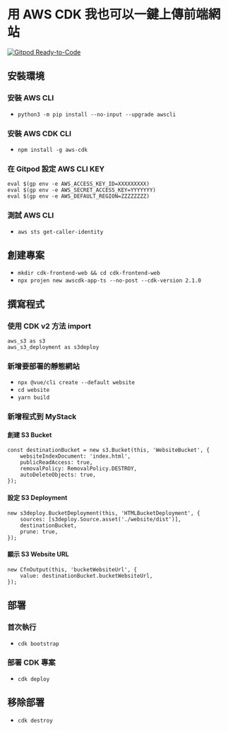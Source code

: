 # 用 AWS CDK 我也可以一鍵上傳前端網站
[![Gitpod Ready-to-Code](https://img.shields.io/badge/Gitpod-ready--to--code-blue?logo=gitpod)](https://gitpod.io/#https://github.com/clarencetw/gitpod-cdk-web)

## 安裝環境
### 安裝 AWS CLI
- `python3 -m pip install --no-input --upgrade awscli`

### 安裝 AWS CDK CLI
- `npm install -g aws-cdk`

### 在 Gitpod 設定 AWS CLI KEY
```
eval $(gp env -e AWS_ACCESS_KEY_ID=XXXXXXXXX)
eval $(gp env -e AWS_SECRET_ACCESS_KEY=YYYYYYY)
eval $(gp env -e AWS_DEFAULT_REGION=ZZZZZZZZ)
```

### 測試 AWS CLI
- `aws sts get-caller-identity`

## 創建專案
- `mkdir cdk-frontend-web && cd cdk-frontend-web`
- `npx projen new awscdk-app-ts --no-post --cdk-version 2.1.0`

## 撰寫程式
### 使用 CDK v2 方法 import
```
aws_s3 as s3
aws_s3_deployment as s3deploy
```

### 新增要部署的靜態網站
- `npx @vue/cli create --default website`
- `cd website`
- `yarn build`

### 新增程式到 MyStack
#### 創建 S3 Bucket
```
const destinationBucket = new s3.Bucket(this, 'WebsiteBucket', {
    websiteIndexDocument: 'index.html',
    publicReadAccess: true,
    removalPolicy: RemovalPolicy.DESTROY,
    autoDeleteObjects: true,
});
```

#### 設定 S3 Deployment
```
new s3deploy.BucketDeployment(this, 'HTMLBucketDeployment', {
    sources: [s3deploy.Source.asset('./website/dist')],
    destinationBucket,
    prune: true,
});
```

#### 顯示 S3 Website URL
```
new CfnOutput(this, 'bucketWebsiteUrl', {
    value: destinationBucket.bucketWebsiteUrl,
});
```

## 部署
### 首次執行
- `cdk bootstrap`

### 部署 CDK 專案
- `cdk deploy`

## 移除部署
- `cdk destroy`
